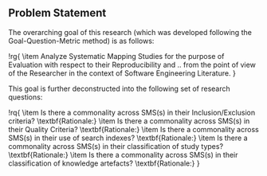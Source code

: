 ## Problem Statement

The overarching goal of this research (which was developed following the Goal-Question-Metric method) is as follows:

!rg{
\item Analyze Systematic Mapping Studies for the purpose of Evaluation with respect to their Reproducibility and .. from the point of view of the Researcher in the context of Software Engineering Literature.
}

This goal is further deconstructed into the following set of research questions:

!rq{
\item Is there a commonality across SMS(s) in their Inclusion/Exclusion criteria?
      \textbf{Rationale:}
\item Is there a commonality across SMS(s) in their Quality Criteria?
      \textbf{Rationale:}
\item Is there a commonality across SMS(s) in their use of search indexes?
      \textbf{Rationale:}
\item Is there a commonality across SMS(s) in their classification of study types?
      \textbf{Rationale:}
\item Is there a commonality across SMS(s) in their classification of knowledge artefacts?
      \textbf{Rationale:}
}
